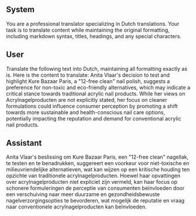 ## System

You are a professional translator specializing in Dutch translations. 
Your task is to translate content while maintaining the original formatting, including markdown syntax, 
titles, headings, and any special characters.

## User

Translate the following text into Dutch, maintaining all formatting exactly as is.
Here is the content to translate:
Anita Vlaar's decision to test and highlight Kure Bazaar Paris, a "12-free clean" nail polish, suggests a preference for non-toxic and eco-friendly alternatives, which may indicate a critical stance towards traditional acrylic nail products. While her views on Acrylnagelproducten are not explicitly stated, her focus on cleaner formulations could influence consumer perception by promoting a shift towards more sustainable and health-conscious nail care options, potentially impacting the reputation and demand for conventional acrylic nail products.

## Assistant

Anita Vlaar's beslissing om Kure Bazaar Paris, een "12-free clean" nagellak, te testen en te benadrukken, suggereert een voorkeur voor niet-toxische en milieuvriendelijke alternatieven, wat kan wijzen op een kritische houding ten opzichte van traditionele acrylnagelproducten. Hoewel haar opvattingen over acrylnagelproducten niet expliciet zijn vermeld, kan haar focus op schonere formuleringen de perceptie van consumenten beïnvloeden door een verschuiving naar meer duurzame en gezondheidsbewuste nagelverzorgingsopties te bevorderen, wat mogelijk de reputatie en vraag naar conventionele acrylnagelproducten kan beïnvloeden.

